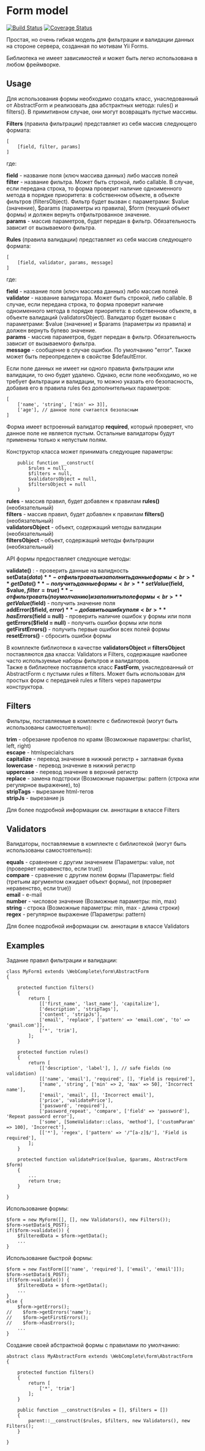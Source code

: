 # Form model

[![Build Status](https://travis-ci.org/web-complete/form.svg?branch=master)](https://travis-ci.org/web-complete/form)
[![Coverage Status](https://coveralls.io/repos/github/web-complete/form/badge.svg?branch=master)](https://coveralls.io/github/web-complete/form?branch=master)

Простая, но очень гибкая модель для фильтрации и валидации данных на стороне сервера, созданная по мотивам Yii Forms.

Библиотека не имеет зависимостей и может быть легко использована в любом фреймворке.

## Usage

Для использования формы необходимо создать класс, унаследованный от AbstractForm и реализовать два абстрактных метода: rules() и filters(). В примитивном случае, они могут возвращать пустые массивы.

**Filters** (правила фильтрации) представляет из себя массив следующего формата:
```
[
    [field, filter, params]
]
```
где:

**field** - название поля (ключ массива данных) либо массив полей<br>
**filter** - название фильтра. Может быть строкой, либо callable. В случае, если передана строка, то форма проверит наличие одноименного метода в порядке приоритета: в собственном объекте, в объекте фильтров (filtersObject). Фильтр будет вызван с параметрами: $value (значение), $params (параметры из правила), $form (текущий объект формы) и должен вернуть отфильтрованное значение.<br>
**params** - массив параметров, будет передан в фильтр. Обязательность зависит от вызываемого фильтра. 

**Rules** (правила валидации) представляет из себя массив следующего формата:
```
[
    [field, validator, params, message]
]
```
где:

**field** - название поля (ключ массива данных) либо массив полей<br>
**validator** - название валидатора. Может быть строкой, либо callable. В случае, если передана строка, то форма проверит наличие одноименного метода в порядке приоритета: в собственном объекте, в объекте валидаций (validatorsObject). Валидатор будет вызван с параметрами: $value (значение) и $params (параметры из правила) и должен вернуть булево значение.<br>
**params** - массив параметров, будет передан в фильтр. Обязательность зависит от вызываемого фильтра.<br> 
**message** - сообщение в случае ошибки. По умолчанию "error". Также может быть переопределен в свойстве $defaultError.

Если поле данных не имеет ни одного правила фильтрации или валидации, то оно будет удалено. Однако, если поле необходимо, но не требует фильтрации и валидации, то можно указать его безопасность, добавив его в правила rules без дополнительных параметров:
```
[
    ['name', 'string', ['min' => 3]],
    ['age'], // данное поле считается безопасным
]
```
 
Форма имеет встроенный валидатор **required**, который проверяет, что данное поле не является пустым. Остальные валидаторы будут применены только к непустым полям.

Конструктор класса может принимать следующие параметры:
```
    public function __construct(
        $rules = null,
        $filters = null,
        $validatorsObject = null,
        $filtersObject = null
    )
```

**rules** - массив правил, будет добавлен к правилам **rules()** (необязательный)<br>
**filters** - массив правил, будет добавлен к правилам **filters()** (необязательный)<br>
**validatorsObject** - объект, содержащий методы валидации (необязательный)<br>
**filtersObject** - объект, содержащий методы фильтрации (необязательный)<br>

API формы предоставляет следующие методы:

**validate()** : - проверить данные на валидность<br>
**setData($data)** - отфильтровать и заполнить данные формы <br>
**getData()** - получить данные формы <br>
**setValue($field, $value, $filter = true)** - отфильтровать (по умолчанию) и заполнить поле формы <br>
**getValue($field)** - получить значение поля<br>
**addError($field, $error)** - добавить ошибку поля<br>
**hasErrors($field = null)** - проверить наличие ошибок у формы или поля <br>
**getErrors($field = null)** - получить ошибки формы или поля <br>
**getFirstErrors()** - получить первые ошибки всех полей формы <br>
**resetErrors()** - сбросить ошибки формы <br>

В комплекте библиотеки в качестве **validatorsObject** и **filtersObject** поставляются два класса: Validators и Filters, содержащие наиболее часто используемые наборы фильтров и валидаторов.<br>
Также в библиотеке поставляется класс **FastForm**, унаследованный от AbstractForm с пустыми rules и filters. Может быть использован для простых форм с передачей rules и filters через параметры конструктора.
 

## Filters
Фильтры, поставляемые в комплекте с библиотекой (могут быть использованы самостоятельно):

**trim** - обрезание пробелов по краям (Возможные параметры: charlist, left, right)<br>
**escape**  - htmlspecialchars<br>
**capitalize** - перевод значение в нижний регистр + заглавная буква<br>
**lowercase** - перевод значение в нижний регистр <br>
**uppercase** - перевод значение в верхний регистр <br>
**replace** - замена подстроки (Возможные параметры: pattern (строка или регулярное выражение), to)<br>
**stripTags** - вырезание html-тегов <br>
**stripJs** - вырезание js <br>

Для более подробной информации см. аннотации в классе Filters

## Validators
Валидаторы, поставляемые в комплекте с библиотекой (могут быть использованы самостоятельно):

**equals** - сравнение с другим значением (Параметры: value, not (проверяет неравенство, если true))<br>
**compare** - сравнение с другим полем формы (Параметры: field (третьим аргументом ожидает объект формы), not (проверяет неравенство, если true))<br>
**email** - e-mail <br>
**number** - числовое значение (Возможные параметры: min, max) <br>
**string** - строка (Возможные параметры: min, max - длина строки) <br>
**regex** - регулярное выражение (Параметры: pattern) <br>

Для более подробной информации см. аннотации в классе Validators

## Examples

Задание правил фильтрации и валидации:

```
class MyForm1 extends \WebComplete\form\AbstractForm
{
    
    protected function filters()
    {
        return [
            [['first_name', 'last_name'], 'capitalize'],
            ['description', 'stripTags'],
            ['content', 'stripJs'],
            ['email', 'replace', ['pattern' => 'email.com', 'to' => 'gmail.com']],
            ['*', 'trim'],
        ];
    }

    protected function rules()
    {
        return [
            [['description', 'label'], ], // safe fields (no validation)
            [['name', 'email'], 'required', [], 'Field is required'],
            ['name', 'string', ['min' => 2, 'max' => 50], 'Incorrect name'],
            ['email', 'email', [], 'Incorrect email'],
            ['price', 'validatePrice'],
            ['password', 'required'],
            ['password_repeat', 'compare', ['field' => 'password'], 'Repeat password error'],
            ['some', [SomeValidator::class, 'method'], ['customParam' => 100], 'Incorrect'],
            [['*'], 'regex', ['pattern' => '/^[a-z]$/'], 'Field is required'],
        ];
    }
    
    protected function validatePrice($value, $params, AbstractForm $form)
    {
        ...
        return true;
    }
    
}
```

Использование формы:
```
$form = new MyForm([], [], new Validators(), new Filters());
$form->setData($_POST);
if($form->validate()) {
    $filteredData = $form->getData();
    ...
}
```

Использование быстрой формы:
```
$form = new FastForm([['name', 'required'], ['email', 'email']]);
$form->setData($_POST);
if($form->validate()) {
    $filteredData = $form->getData();
    ...
}
else {
    $form->getErrors();
//    $form->getErrors('name');
//    $form->getFirstErrors();
//    $form->hasErrors();
    ...
}
```

Создание своей абстрактной формы с правилами по умолчанию: 
```
abstract class MyAbstractForm extends \WebComplete\form\AbstractForm
{

    protected function filters()
    {
        return [
            ['*', 'trim'] 
        ];
    }

    public function __construct($rules = [], $filters = [])
    {
        parent::__construct($rules, $filters, new Validators(), new Filters();
    }
    
}
```
